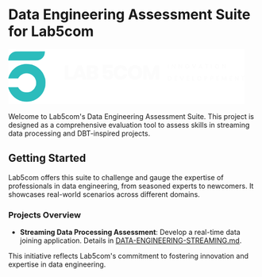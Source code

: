 # Data Engineering Assessment Suite for Lab5com

![Lab5com Logo](lab5comlogoclassic.svg) <!-- Replace with the actual path to the Lab5com logo -->

Welcome to Lab5com's Data Engineering Assessment Suite. This project is designed as a comprehensive evaluation tool to assess skills in streaming data processing and DBT-inspired projects.

## Getting Started

Lab5com offers this suite to challenge and gauge the expertise of professionals in data engineering, from seasoned experts to newcomers. It showcases real-world scenarios across different domains.

### Projects Overview

- **Streaming Data Processing Assessment**: Develop a real-time data joining application. Details in [DATA-ENGINEERING-STREAMING.md](DATA-ENGINEERING-STREAMING.md).

This initiative reflects Lab5com's commitment to fostering innovation and expertise in data engineering.

